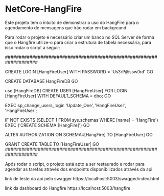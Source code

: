 # NetCore-HangFire
Este projeto tem o intuito de demonstrar o uso do HangFire para o agendamento de mensagens que irão rodar em background

Para rodar o projeto é necessário criar um banco no SQL Server de forma que o Hangfire utilize-o para criar a estrutura de tabela necessária, para isso rodar o script a seguir:

####################################################################

CREATE LOGIN [HangFireUser] WITH PASSWORD = 'Us3rP@ssw0rd'
GO

CREATE DATABASE HangFireDB
GO

use [HangFireDB]
CREATE USER [HangFireUser] 
FOR LOGIN [HangFireUser]
WITH DEFAULT_SCHEMA = dbo; 
GO  
 
EXEC sp_change_users_login 'Update_One', 'HangFireUser', 'HangFireUser';

IF NOT EXISTS (SELECT 1 FROM sys.schemas WHERE [name] = 'HangFire') EXEC ('CREATE SCHEMA [HangFire]')
GO

ALTER AUTHORIZATION ON SCHEMA::[HangFire] TO [HangFireUser]
GO

GRANT CREATE TABLE TO [HangFireUser]
GO
####################################################################


Após rodar o script, o projeto está apto a ser restaurado e rodar para agendar as tarefas através dos endpoints disponíbilizados através da api.

link de teste da api pelo swagger
https://localhost:5003/swagger/index.html

link da dashboard do Hangfire
https://localhost:5003/hangfire
